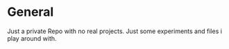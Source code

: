 # General

Just a private Repo with no real projects.
Just some experiments and files i play around with.

